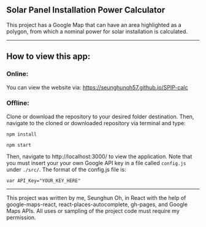 ## Solar Panel Installation Power Calculator

This project has a Google Map that can have an area highlighted as a polygon, from which a nominal power for solar installation is calculated.

-------------------

## How to view this app:

### Online:
You can view the website via: https://seunghunoh57.github.io/SPIP-calc

### Offline:
Clone or download the repository to your desired folder destination. Then, navigate to the cloned or downloaded repository via terminal and type:

```npm install```

```npm start```

Then, navigate to http://localhost:3000/ to view the application. Note that you must insert your your own Google API key in a file called `config.js` under `./src/`. The format of the config.js file is:

```var API_Key="YOUR_KEY_HERE"```

--------------------

This project was written by me, Seunghun Oh, in React with the help of google-maps-react, react-places-autocomplete, gh-pages, and Google Maps APIs. All uses or sampling of the project code must require my permission.
